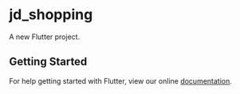 # jd_shopping

A new Flutter project.

## Getting Started

For help getting started with Flutter, view our online
[documentation](https://flutter.io/).
